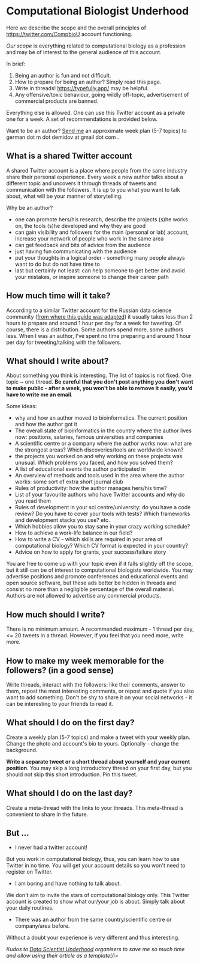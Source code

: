 # Computational Biologist Underhood

Here we describe the scope and the overall principles of https://twitter.com/CompbioU account functioning.

<i>Our scope</i> is everything related to computational biology as a profession and may be of interest to the general audience of this account.

In brief:

  1. Being an author is fun and not difficult.
  2. How to prepare for being an author? Simply read this page.
  3. Write in threads! https://typefully.app/ may be helpful.
  4. Any offensive/toxic behaviour, going wildly off-topic, advertisement of commercial products are banned. 
  
Everything else is allowed. One can use this Twitter account as a private one for a week. A set of recommendations is provided below.

Want to be an author? <a href=mailto:german.m.demidov@gmail.com>Send me</a> an approximate week plan (5-7 topics) to german dot m dot demidov at gmail dot com .


## What is a shared Twitter account

A shared Twitter account is a place where people from the same industry share their personal experience. Every week a new author talks about a different topic and uncovers it through threads of tweets and communication with the followers. It is up to you what you want to talk about, what will be your manner of storytelling. 

Why be an author?
- one can promote hers/his research, describe the projects (s)he works on, the tools (s)he developed and why they are good
- can gain visibility and followers for the main (personal or lab) account, increase your network of people who work in the same area
- can get feedback and bits of advice from the audience
- just having fun communicating with the audience
- put your thoughts in a logical order - something many people always want to do but do not have time to
- last but certainly not least: can help someone to get better and avoid your mistakes, or inspire someone to change their career path


## How much time will it take?

According to a similar Twitter account for the Russian data science community (<a href=https://ds.underhood.club/authoring>from where this guide was adapted</a>) it usually takes less than 2 hours to prepare and around 1 hour per day for a week for tweeting. Of course, there is a distribution. Some authors spend more, some authors less. When I was an author, I've spent no time preparing and around 1 hour per day for tweeting/talking with the followers.

## What should I write about?

About something you think is interesting. The list of topics is not fixed. One topic ~ one thread. <b>Be careful that you don't post anything you don't want to make public - after a week, you won't be able to remove it easily, you'd have to write me an email</b>. 

Some ideas:

- why and how an author moved to bioinformatics. The current position and how the author got it
- The overall state of bioinformatics in the country where the author lives now: positions, salaries, famous universities and companies
- A scientific centre or a company where the author works now: what are the strongest areas? Which discoveries/tools are worldwide known?
- the projects you worked on and why working on these projects was unusual. Which problems you faced, and how you solved them?
- A list of educational events the author participated in
- An overview of methods and tools used in the area where the author works: some sort of extra short journal club
- Rules of productivity: how the author manages hers/his time?
- List of your favourite authors who have Twitter accounts and why do you read them
- Rules of development in your sci centre/university: do you have a code review? Do you have to cover your tools with tests? Which frameworks and development stacks you use? etc.
- Which hobbies allow you to stay sane in your crazy working schedule?
- How to achieve a work-life balance in our field?
- How to write a CV - which skills are required in your area of computational biology? Which CV format is expected in your country?
- Advice on how to apply for grants, your success/failure story

You are free to come up with your topic even if it falls slightly off the scope, but it still can be of interest to computational biologists worldwide. You may advertise positions and promote conferences and educational events and open source software, but these ads better be hidden in threads and consist no more than a negligible percentage of the overall material. Authors are not allowed to advertise any commercial products.

## How much should I write?

There is no minimum amount. A recommended maximum - 1 thread per day, <= 20 tweets in a thread. However, if you feel that you need more, write more.

## How to make my week memorable for the followers? (in a good sense)

Write threads, interact with the followers: like their comments, answer to them, repost the most interesting comments, or repost and quote if you also want to add something. Don't be shy to share it on your social networks - it can be interesting to your friends to read it.

## What should I do on the first day?

Create a weekly plan (5-7 topics) and make a tweet with your weekly plan. Change the photo and account's bio to yours. Optionally - change the background.  

<b>Write a separate tweet or a short thread about yourself and your current position</b>. You may skip a long introductory thread on your first day, but you should not skip this short introduction. Pin this tweet.

## What should I do on the last day?

Create a meta-thread with the links to your threads. This meta-thread is convenient to share in the future.

## But ...

- I never had a twitter account! 

But you work in computational biology, thus, you can learn how to use Twitter in no time. You will get your account details so you won't need to register on Twitter.
- I am boring and have nothing to talk about. 

We don't aim to invite the stars of computational biology only. This Twitter account is created to show what our/your job is about. Simply talk about your daily routines.
- There was an author from the same country/scientific centre or company/area before. 

Without a doubt your experience is very different and thus interesting. 



<i>Kudos to <a href="https://ds.underhood.club/authoring">Data Scientist Underhood</a> organisers to save me so much time and allow using their article as a template!/i>
